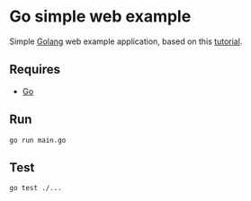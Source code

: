 # Go simple web example

Simple [Golang](https://golang.org/) web example application, based on this [tutorial](https://www.sohamkamani.com/blog/2017/09/13/how-to-build-a-web-application-in-golang/).

## Requires

* [Go](https://golang.org/)

## Run

```
go run main.go
```

## Test

```
go test ./...
```